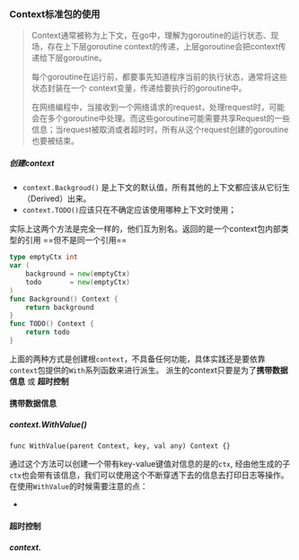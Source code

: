 ### Context标准包的使用

> Context通常被称为上下文，在go中，理解为goroutine的运行状态、现场，存在上下层goroutine context的传递，上层goroutine会把context传递给下层goroutine。
>
> 每个goroutine在运行前，都要事先知道程序当前的执行状态，通常将这些状态封装在一个 context变量，传递给要执行的goroutine中。
>
> 在网络编程中，当接收到一个网络请求的request，处理request时，可能会在多个goroutine中处理。而这些goroutine可能需要共享Request的一些信息；当request被取消或者超时时，所有从这个request创建的goroutine也要被结束。

##### 创建context

- `context.Backgroud()` 是上下文的默认值，所有其他的上下文都应该从它衍生（Derived）出来。
- `context.TODO()`应该只在不确定应该使用哪种上下文时使用；

实际上这两个方法是完全一样的，他们互为别名。返回的是一个context包内部类型的引用 ==但不是同一个引用==

```go
type emptyCtx int
var (
	background = new(emptyCtx)
	todo       = new(emptyCtx)
)
func Background() Context {
	return background
}
func TODO() Context {
	return todo
}
```

上面的两种方式是创建根`context`，不具备任何功能，具体实践还是要依靠`context`包提供的`With`系列函数来进行派生。 派生的context只要是为了**携带数据信息** 或 **超时控制**

#### 携带数据信息 

##### context.WithValue()

`func WithValue(parent Context, key, val any) Context {}`

通过这个方法可以创建一个带有key-value键值对信息的是的`ctx`, 经由他生成的子`ctx`也会带有该信息，我们可以使用这个不断穿透下去的信息去打印日志等操作。在使用`WithValue`的时候需要注意的点：

- 



#### 超时控制

##### context.

##### 

